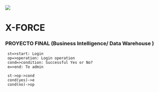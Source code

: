 ![](https://lh6.googleusercontent.com/tblFspvfh77lVHWlOHUAtUHG49rx722ucwveO5O1WOnkI1Mrmtx_-DPel4cUTZydt6HTPvuV8mBuRlP4anv9n3e0q1YTCDbOqNnn4o8AG38HxjBDP0tFssLJlTh-=w740)
# X-FORCE
### PROYECTO FINAL (Business Intelligence/ Data Warehouse )

```flow
 st=>start: Login
 op=>operation: Login operation
 cond=>condition: Successful Yes or No?
 e=>end: To admin

 st->op->cond
 cond(yes)->e
 cond(no)->op
```



